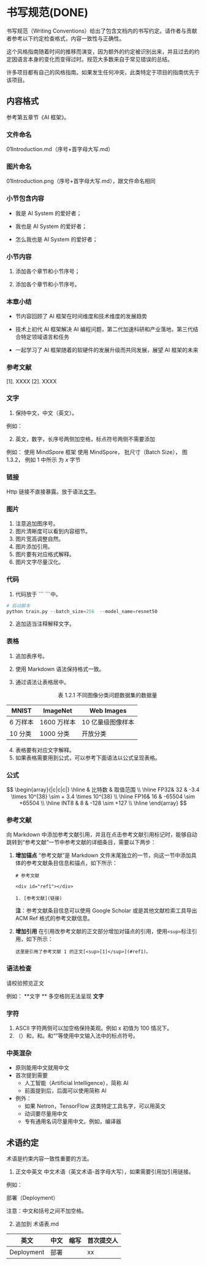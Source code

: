 <!--Copyright © ZOMI 适用于[License](https://github.com/chenzomi12/AISystem)版权许可-->

# 书写规范(DONE)

书写规范（Writing Conventions）给出了包含文档内的书写约定。请作者与贡献者参考以下约定检查格式，内容一致性与正确性。

这个风格指南随着时间的推移而演变，因为额外的约定被识别出来，并且过去的约定因语言本身的变化而变得过时。规范大多数来自于常见错误的总结。

许多项目都有自己的风格指南。如果发生任何冲突，此类特定于项目的指南优先于该项目。

## 内容格式

参考第五章节《AI 框架》。

### 文件命名

01Introduction.md（序号+首字母大写.md）

### 图片命名

01Introduction.png（序号+首字母大写.md），跟文件命名相同

### 小节包含内容

- 我是 AI System 的爱好者；

- 我也是 AI System 的爱好者；

- 怎么我也是 AI System 的爱好者；

### 小节内容

1. 添加各个章节和小节序号；

2. 添加各个章节和小节序号。

### 本章小结

- 节内容回顾了 AI 框架在时间维度和技术维度的发展趋势

- 技术上初代 AI 框架解决 AI 编程问题，第二代加速科研和产业落地，第三代结合特定领域语言和任务

- 一起学习了 AI 框架随着的软硬件的发展升级而共同发展，展望 AI 框架的未来

### 参考文献

[1]. XXXX
[2]. XXXX


### 文字

1. 保持中文，中文（英文）。

例如：

2. 英文，数字，长序号两侧加空格，标点符号两侧不需要添加

例如：
使用 MindSpore 框架
使用 MindSpore，
批尺寸（Batch Size），
图 1.3.2，
例如 1 中所示
为 $x$ 字节

### 链接

Http 链接不直接暴露。放于语法[文字](https://github.com/chenzomi12/AISystem)。

### 图片

1. 注意追加图序号。
2. 图片清晰度可以看到内容细节。
3. 图片宽高调整自然。
4. 图片添加引用。
5. 图片要有对应格式解释。
6. 图片文字尽量汉化。

### 代码

1. 代码放于 \``` \```中。
   
```python
# 启动脚本
python train.py --batch_size=256  --model_name=resnet50
```

2. 追加适当注释解释文字。

### 表格

1. 追加表序号。

2. 使用 Markdown 语法保持格式一致。

3. 通过语法让表格居中。
   
   <center>表 1.2.1 不同图像分类问题数据集的数据量</center>

| MNIST | ImageNet | Web Images |
| ----- | -------- | ---------- |
| 6 万样本  | 1600 万样本  | 10 亿量级图像样本  |
| 10 分类  | 1000 分类   | 开放分类       |

4. 表格要有对应文字解释。
5. 如果表格需要用到公式，可以参考下面语法以公式呈现表格。

### 公式

$$
\begin{array}{|c|c|c|}
    \hline
    & 比特数 & 取值范围 \\
    \hline
    FP32& 32 & -3.4 \times 10^{38} \sim + 3.4 \times 10^{38} \\
    \hline
    FP16& 16 & -65504 \sim +65504 \\
    \hline
    INT8 & 8 & -128 \sim +127 \\
    \hline
\end{array}
$$

### 参考文献

向 Markdown 中添加参考文献引用，并且在点击参考文献引用标记时，能够自动跳转到“参考文献”一节中参考文献的详细条目，需要以下两步：

1. **增加锚点**
   “参考文献”是 Markdown 文件末尾独立的一节，向这一节中添加具体的参考文献条目信息和锚点，如下所示：
   
   ```text
   # 参考文献
   
   <div id="ref1"></div>
   
   1. [参考文献](链接)
   ```
   
   **注**：参考文献条目信息可以使用 Google Scholar 或是其他文献检索工具导出 ACM Ref 格式的参考文献信息。

2. **增加引用**
   在引用改参考文献的正文部分增加对锚点的引用，使用`<sup>`标注引用，如下所示：
   
   ```text
   这里是引用了参考文献 1 的正文[<sup>[1]</sup>](#ref1)。
   ```

### 语法检查

请校验预览正文

例如：
**文字 ** 多空格则无法呈现
**文字**

### 字符

1. ASCII 字符两侧可以加空格保持美观。例如 x 初值为 100 情况下。
2. （）和，和。和“”等使用中文输入法中的标点符号。

### 中英混杂

- 原则能用中文就用中文
- 首次提到需要
  - 人工智能（Artificial Intelligence），简称 AI
  - 前面提到后，后面可以使用简称 AI
- 例外：
  - 如果 Netron，TensorFlow 这类特定工具名字，可以用英文 
  - 动词要尽量用中文
  - 专有通用名词尽量用中文。例如，编译器

## 术语约定

术语是约束内容一致性重要的方法。

1. 正文中英文 中文术语（英文术语-首字母大写），如果需要引用加引用链接。

例如：

部署（Deployment）

注意：中文和括号之间不加空格。

2. 追加到 术语表.md

| 英文         | 中文  | 缩写  | 首次提交人 |
| ---------- | --- | --- | ----- |
| Deployment | 部署  |     | xx    |
